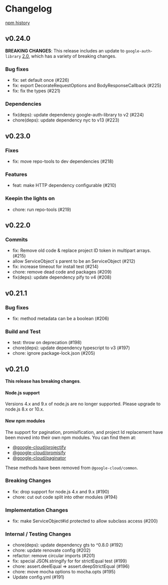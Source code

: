 # Changelog

[npm history][1]

[1]: https://www.npmjs.com/package/nodejs-common?activeTab=versions

## v0.24.0

**BREAKING CHANGES**: This release includes an update to `google-auth-library` [2.0](https://github.com/google/google-auth-library-nodejs/releases/tag/v2.0.0), which has a variety of breaking changes.

### Bug fixes
- fix: set default once (#226)
- fix: export DecorateRequestOptions and BodyResponseCallback (#225)
- fix: fix the types (#221)

### Dependencies
- fix(deps): update dependency google-auth-library to v2 (#224)
- chore(deps): update dependency nyc to v13 (#223)

## v0.23.0

### Fixes
- fix: move repo-tools to dev dependencies (#218)

### Features
- feat: make HTTP dependency configurable (#210)

### Keepin the lights on
- chore: run repo-tools (#219)

## v0.22.0

### Commits

- fix: Remove old code & replace project ID token in multipart arrays. (#215)
- allow ServiceObject`s parent to be an ServiceObject (#212)
- fix: increase timeout for install test (#214)
- chore: remove dead code and packages (#209)
- fix(deps): update dependency pify to v4 (#208)

## v0.21.1

### Bug fixes
- fix: method metadata can be a boolean (#206)

### Build and Test
- test: throw on deprecation (#198)
- chore(deps): update dependency typescript to v3 (#197)
- chore: ignore package-lock.json (#205)

## v0.21.0

**This release has breaking changes**.

#### Node.js support
Versions 4.x and 9.x of node.js are no longer supported.  Please upgrade to node.js 8.x or 10.x.

#### New npm modules
The support for pagination, promisification, and project Id replacement have been moved into their own npm modules.  You can find them at:
- [@google-cloud/projectify](https://github.com/googleapis/nodejs-projectify)
- [@google-cloud/promisify](https://github.com/googleapis/nodejs-promisify)
- [@google-cloud/paginator](https://github.com/googleapis/nodejs-paginator)

These methods have been removed from `@google-cloud/common`.

### Breaking Changes
- fix: drop support for node.js 4.x and 9.x (#190)
- chore: cut out code split into other modules (#194)

### Implementation Changes
- fix: make ServiceObject#id protected to allow subclass access (#200)

### Internal / Testing Changes
- chore(deps): update dependency gts to ^0.8.0 (#192)
- chore: update renovate config (#202)
- refactor: remove circular imports (#201)
- fix: special JSON.stringify for for strictEqual test (#199)
- chore: assert.deelEqual => assert.deepStrictEqual (#196)
- chore: move mocha options to mocha.opts (#195)
- Update config.yml (#191)

